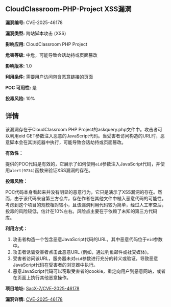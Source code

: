 ## CloudClassroom-PHP-Project XSS漏洞

**漏洞编号:** CVE-2025-46178

**漏洞类型:** 跨站脚本攻击 (XSS)

**影响应用:** CloudClassroom PHP Project

**危害等级:** 中危，可能导致会话劫持或页面篡改

**影响版本:** 1.0

**利用条件:** 需要用户访问包含恶意链接的页面

**POC 可用性:** 是

**投毒风险:** 10%

## 详情

该漏洞存在于CloudClassroom PHP Project的askquery.php文件中。攻击者可以利用eid GET参数注入恶意的JavaScript代码。当受害者访问构造的URL时，恶意脚本会在其浏览器中执行，可能导致会话劫持或页面篡改。

**有效性：**

提供的POC代码是有效的，它展示了如何使用`eid`参数注入JavaScript代码，并使用`alert(9734)`函数来验证XSS漏洞的存在。

**投毒风险：**

POC代码本身看起来并没有明显的恶意行为，它只是演示了XSS漏洞的存在。然而，由于该代码来自第三方仓库，存在作者在其他文件中植入恶意代码的可能性。考虑到这个项目的规模相对较小，且该漏洞利用代码较为简单，经过人工审查后，投毒的风险较低，估计在10%左右。风险点主要在于依赖了未知的第三方代码库。

**利用方式：**

1.  攻击者构造一个包含恶意JavaScript代码的URL，其中恶意代码位于`eid`参数中。
2.  攻击者诱骗受害者点击此恶意URL (例如，通过钓鱼邮件或社交媒体)。
3.  受害者访问该URL，服务器未对`eid`参数进行充分的转义或验证，导致恶意JavaScript代码在受害者的浏览器中执行。
4.  恶意JavaScript代码可以窃取受害者的cookie，重定向用户到恶意网站，或者在页面上执行其他恶意操作。

**项目地址:** [SacX-7/CVE-2025-46178](https://github.com/SacX-7/CVE-2025-46178)

**漏洞详情:** [CVE-2025-46178](https://nvd.nist.gov/vuln/detail/CVE-2025-46178)